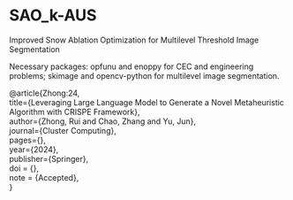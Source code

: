# SAO_k-AUS
Improved Snow Ablation Optimization for Multilevel Threshold Image Segmentation

Necessary packages: opfunu and enoppy for CEC and engineering problems; 
skimage and opencv-python for multilevel image segmentation.

@article{Zhong:24,  
title={Leveraging Large Language Model to Generate a Novel Metaheuristic Algorithm with CRISPE Framework},  
author={Zhong, Rui and Chao, Zhang and Yu, Jun},  
journal={Cluster Computing},  
pages={},  
year={2024},  
publisher={Springer},  
doi = {},  
note = {Accepted},  
}
